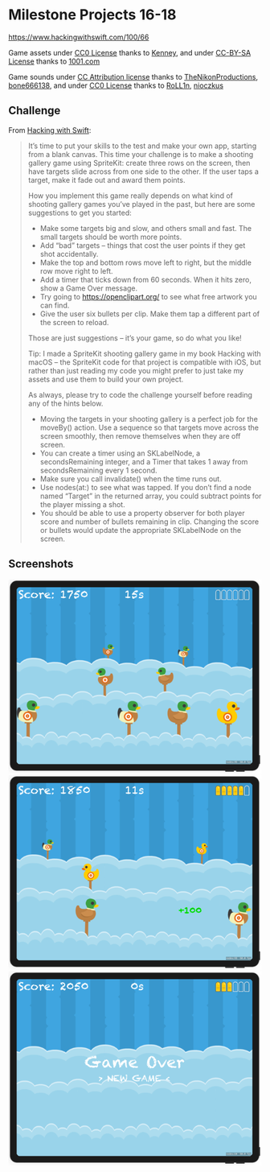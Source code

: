 # Milestone Projects 16-18

https://www.hackingwithswift.com/100/66

Game assets under [CC0 License](https://creativecommons.org/publicdomain/zero/1.0/legalcode) thanks to [Kenney](https://kenney.nl/assets/shooting-gallery), and under [CC-BY-SA License](https://creativecommons.org/licenses/by-sa/4.0/legalcode) thanks to [1001.com](https://opengameart.org/content/shooting-gallery-pack)

Game sounds under [CC Attribution license](https://creativecommons.org/licenses/by/3.0/legalcode) thanks to [TheNikonProductions](https://freesound.org/people/TheNikonProductions/sounds/337697/), [bone666138](https://freesound.org/people/bone666138/sounds/198841/), and under [CC0 License](https://creativecommons.org/publicdomain/zero/1.0/legalcode) thanks to [RoLL1n](https://freesound.org/people/RoLL1n/sounds/387848/), [nioczkus](https://freesound.org/people/nioczkus/sounds/396331/)

## Challenge

From [Hacking with Swift](https://www.hackingwithswift.com/guide/7/3/challenge):
>It’s time to put your skills to the test and make your own app, starting from a blank canvas. This time your challenge is to make a shooting gallery game using SpriteKit: create three rows on the screen, then have targets slide across from one side to the other. If the user taps a target, make it fade out and award them points.
>
>How you implement this game really depends on what kind of shooting gallery games you’ve played in the past, but here are some suggestions to get you started:
>
>- Make some targets big and slow, and others small and fast. The small targets should be worth more points.
>- Add “bad” targets – things that cost the user points if they get shot accidentally.
>- Make the top and bottom rows move left to right, but the middle row move right to left.
>- Add a timer that ticks down from 60 seconds. When it hits zero, show a Game Over message.
>- Try going to https://openclipart.org/ to see what free artwork you can find.
>- Give the user six bullets per clip. Make them tap a different part of the screen to reload.
>
>Those are just suggestions – it’s your game, so do what you like!
>
>Tip: I made a SpriteKit shooting gallery game in my book Hacking with macOS – the SpriteKit code for that project is compatible with iOS, but rather than just reading my code you might prefer to just take my assets and use them to build your own project.
>
>As always, please try to code the challenge yourself before reading any of the hints below.
>
>- Moving the targets in your shooting gallery is a perfect job for the moveBy() action. Use a sequence so that targets move across the screen smoothly, then remove themselves when they are off screen.
>- You can create a timer using an SKLabelNode, a secondsRemaining integer, and a Timer that takes 1 away from secondsRemaining every 1 second.
>- Make sure you call invalidate() when the time runs out.
>- Use nodes(at:) to see what was tapped. If you don’t find a node named “Target” in the returned array, you could subtract points for the player missing a shot.
>- You should be able to use a property observer for both player score and number of bullets remaining in clip. Changing the score or bullets would update the appropriate SKLabelNode on the screen.

## Screenshots

![screenshot1](screenshots/screen01.png)
![screenshot2](screenshots/screen02.png)
![screenshot3](screenshots/screen03.png)
